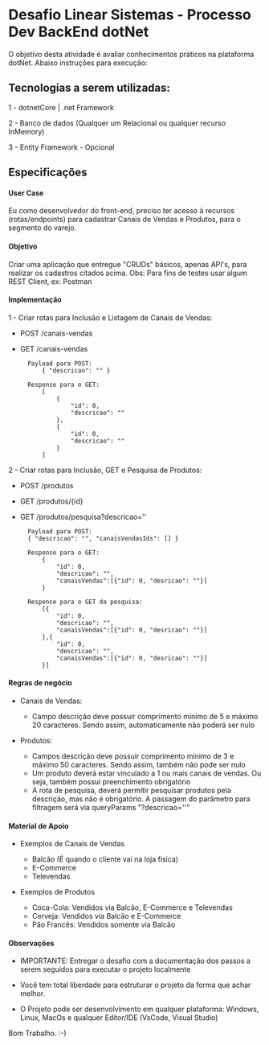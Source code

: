 # Desafio Linear Sistemas - Processo Dev BackEnd dotNet

O objetivo desta atividade é avaliar conhecimentos práticos na plataforma dotNet. Abaixo instruções para execução:

## Tecnologias a serem utilizadas:

1 - dotnetCore | .net Framework

2 - Banco de dados (Qualquer um Relacional ou qualquer recurso InMemory)

3 - Entity Framework - Opcional

## Especificações

#### User Case
Eu como desenvolvedor do front-end, preciso ter acesso à recursos (rotas/endpoints) para cadastrar Canais de Vendas e Produtos, para o segmento do varejo.

#### Objetivo
Criar uma aplicação que entregue "CRUDs" básicos, apenas API's, para realizar os cadastros citados acima. Obs: Para fins de testes usar algum REST Client, ex: Postman

#### Implementação
1 - Criar rotas para Inclusão e Listagem de Canais de Vendas:
- POST /canais-vendas
- GET /canais-vendas
    
        Payload para POST:
            { "descricao": "" }

        Response para o GET:
            [
                {
                    "id": 0,
                    "descricao": ""
                },
                {
                    "id": 0,
                    "descricao": ""
                }
            ]

2 - Criar rotas para Inclusão, GET e Pesquisa de Produtos:
- POST /produtos
- GET /produtos/{id}
- GET /produtos/pesquisa?descricao=''

        Payload para POST:
        { "descricao": "", "canaisVendasIds": [] }

        Response para o GET:
            { 
                "id": 0, 
                "descricao": "", 
                "canaisVendas":[{"id": 0, "desricao": ""}] 
            }
        
        Response para o GET da pesquisa:
            [{
                "id": 0, 
                "descricao": "", 
                "canaisVendas":[{"id": 0, "desricao": ""}] 
            },{ 
                "id": 0, 
                "descricao": "", 
                "canaisVendas":[{"id": 0, "desricao": ""}] 
            }]
        
#### Regras de negócio
- Canais de Vendas:
  - Campo descrição deve possuir comprimento mínimo de 5 e máximo 20 caracteres. Sendo assim, automaticamente não poderá ser nulo


- Produtos:
  - Campos descrição deve possuir comprimento mínimo de 3 e máximo 50 caracteres. Sendo assim, também não pode ser nulo
  - Um produto deverá estar vinculado a 1 ou mais canais de vendas. Ou seja, também possui preenchimento obrigatório
  - A rota de pesquisa, deverá permitir pesquisar produtos pela descrição, mas não é obrigatório. A passagem do parâmetro para filtragem será via queryParams "?descricao=''"

#### Material de Apoio
- Exemplos de Canais de Vendas
  - Balcão (É quando o cliente vai na loja física)
  - E-Commerce
  - Televendas

- Exemplos de Produtos
   - Coca-Cola: Vendidos via Balcão, E-Commerce e Televendas
   - Cerveja: Vendidos via Balcão e E-Commerce 
   - Pão Francês: Vendidos somente via Balcão
   

#### Observações
- IMPORTANTE: Entregar o desafio com a documentação dos passos a serem seguidos para executar o projeto localmente

- Você tem total liberdade para estruturar o projeto da forma que achar melhor.

- O Projeto pode ser desenvolvimento em qualquer plataforma: Windows, Linux, MacOs e qualquer Editor/IDE (VsCode, Visual Studio) 


Bom Trabalho. :-)




